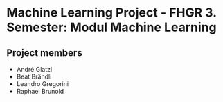 # Machine Learning Project - FHGR 3. Semester: Modul Machine Learning
## Project members
- André Glatzl
- Beat Brändli
- Leandro Gregorini
- Raphael Brunold
